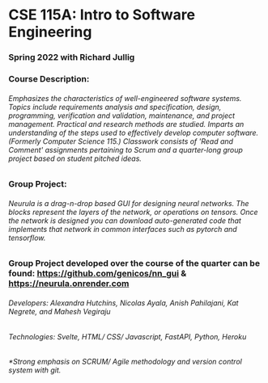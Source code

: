 # CSE 115A: Intro to Software Engineering

### Spring 2022 with Richard Jullig

### Course Description:
###### Emphasizes the characteristics of well-engineered software systems. Topics include requirements analysis and specification, design, programming, verification and validation, maintenance, and project management. Practical and research methods are studied. Imparts an understanding of the steps used to effectively develop computer software. (Formerly Computer Science 115.) Classwork consists of 'Read and Comment' assignments pertaining to Scrum and a quarter-long group project based on student pitched ideas.

### Group Project: 
###### Neurula is a drag-n-drop based GUI for designing neural networks. The blocks represent the layers of the network, or operations on tensors. Once the network is designed you can download auto-generated code that implements that network in common interfaces such as pytorch and tensorflow.

### Group Project developed over the course of the quarter can be found: https://github.com/genicos/nn_gui & https://neurula.onrender.com
###### Developers: Alexandra Hutchins, Nicolas Ayala, Anish Pahilajani, Kat Negrete, and Mahesh Vegiraju
###### Technologies: Svelte, HTML/ CSS/ Javascript, FastAPI, Python, Heroku

###### *Strong emphasis on SCRUM/ Agile methodology and version control system with git.

